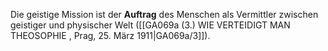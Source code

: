 
Die geistige Mission ist der **Auftrag** des Menschen als Vermittler zwischen geistiger und physischer Welt ([[GA069a (3.) WIE VERTEIDIGT MAN THEOSOPHIE , Prag, 25. März 1911|GA069a/3]]).
